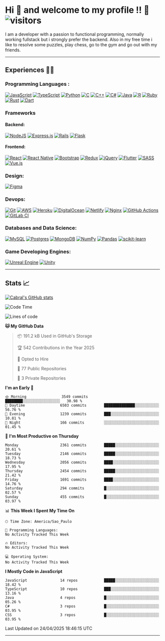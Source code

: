 # Hi 👋 and welcome to my profile !! 🦊 ![visitors](https://visitor-badge.glitch.me/badge?page_id=JoaoVictorCabraldeMelo.JoaoVictorCabraldeMelo/JoaoVictorCabraldeMelo.&left_color=green&right_color=red)


I am a developer with a passion to functional programming, normally working fullstack but i strongly prefer the backend. Also in my free time i like to resolve some puzzles, play chess, go to the gym and go out with my friends.


<hr/>

## Experiences  👨‍💻 
  ### Programming Languages : 
  [![JavaScript](https://img.shields.io/badge/javascript-%23323330.svg?style=for-the-badge&logo=javascript&logoColor=%23F7DF1E)](https://developer.mozilla.org/pt-BR/docs/Web/JavaScript)  [![TypeScript](https://img.shields.io/badge/typescript-%23007ACC.svg?style=for-the-badge&logo=typescript&logoColor=white)](https://www.typescriptlang.org) [![Python](https://img.shields.io/badge/python-%2314354C.svg?style=for-the-badge&logo=python&logoColor=white)](https://www.python.org) [![C](https://img.shields.io/badge/c-%2300599C.svg?style=for-the-badge&logo=c&logoColor=white)](https://en.wikipedia.org/wiki/C_(programming_language)) [![C++](https://img.shields.io/badge/c++-%2300599C.svg?style=for-the-badge&logo=c%2B%2B&logoColor=white)](https://en.wikipedia.org/wiki/C%2B%2B) [![C#](https://img.shields.io/badge/c%23-%23239120.svg?style=for-the-badge&logo=c-sharp&logoColor=white)](https://docs.microsoft.com/pt-br/dotnet/csharp/tour-of-csharp/) [![Java](https://img.shields.io/badge/java-%23ED8B00.svg?style=for-the-badge&logo=java&logoColor=white)](https://www.oracle.com/br/java/technologies/) [![R](https://img.shields.io/badge/r-%23276DC3.svg?style=for-the-badge&logo=r&logoColor=white)](https://www.r-project.org) [![Ruby](https://img.shields.io/badge/ruby-%23CC342D.svg?style=for-the-badge&logo=ruby&logoColor=white)](https://www.ruby-lang.org/pt/) [![Rust](https://img.shields.io/badge/rust-%23000000.svg?style=for-the-badge&logo=rust&logoColor=white)](https://www.rust-lang.org/pt-BR) [![Dart](https://img.shields.io/badge/dart-%230175C2.svg?style=for-the-badge&logo=dart&logoColor=white)](https://dart.dev)
 
  ### Frameworks
  #### Backend: 
  [![NodeJS](https://img.shields.io/badge/node.js-%2343853D.svg?style=for-the-badge&logo=node.js&logoColor=white)](https://nodejs.org/en/about/) [![Express.js](https://img.shields.io/badge/express.js-%23404d59.svg?style=for-the-badge&logo=express&logoColor=%2361DAFB)](https://expressjs.com/pt-br/) [![Rails](https://img.shields.io/badge/rails-%23CC0000.svg?style=for-the-badge&logo=ruby-on-rails&logoColor=white)](https://guides.rubyonrails.org) [![Flask](https://img.shields.io/badge/flask-%23000.svg?style=for-the-badge&logo=flask&logoColor=white)](https://flask.palletsprojects.com/en/2.0.x/)

  #### Frontend:
  [![React](https://img.shields.io/badge/react-%2320232a.svg?style=for-the-badge&logo=react&logoColor=%2361DAFB)](https://pt-br.reactjs.org) [![React Native](https://img.shields.io/badge/react_native-%2320232a.svg?style=for-the-badge&logo=react&logoColor=%2361DAFB)](https://reactnative.dev) [![Bootstrap](https://img.shields.io/badge/bootstrap-%23563D7C.svg?style=for-the-badge&logo=bootstrap&logoColor=white)](https://getbootstrap.com) [![Redux](https://img.shields.io/badge/redux-%23593d88.svg?style=for-the-badge&logo=redux&logoColor=white)](https://redux.js.org) [![jQuery](https://img.shields.io/badge/jquery-%230769AD.svg?style=for-the-badge&logo=jquery&logoColor=white)](https://jquery.com) [![Flutter](https://img.shields.io/badge/Flutter-%2302569B.svg?style=for-the-badge&logo=Flutter&logoColor=white)](https://flutter.dev) [![SASS](https://img.shields.io/badge/SASS-hotpink.svg?style=for-the-badge&logo=SASS&logoColor=white)](https://sass-lang.com) [![Vue.js](https://img.shields.io/badge/vuejs-%2335495e.svg?style=for-the-badge&logo=vuedotjs&logoColor=%234FC08D)](https://vuejs.org)

  ### Design:
  [![Figma](https://img.shields.io/badge/figma-%23F24E1E.svg?style=for-the-badge&logo=figma&logoColor=white)](https://www.figma.com)

  ### Devops:
  [![Git](https://img.shields.io/badge/git-%23F05033.svg?style=for-the-badge&logo=git&logoColor=white)](https://git-scm.com) [![AWS](https://img.shields.io/badge/AWS-%23FF9900.svg?style=for-the-badge&logo=amazon-aws&logoColor=white)](https://aws.amazon.com/pt/) [![Heroku](https://img.shields.io/badge/heroku-%23430098.svg?style=for-the-badge&logo=heroku&logoColor=white)](https://www.heroku.com) [![DigitalOcean](https://img.shields.io/badge/DigitalOcean-%230167ff.svg?style=for-the-badge&logo=digitalOcean&logoColor=white)](https://www.digitalocean.com) [![Netlify](https://img.shields.io/badge/netlify-%23000000.svg?style=for-the-badge&logo=netlify&logoColor=#00C7B7)](https://www.netlify.com) [![Nginx](https://img.shields.io/badge/nginx-%23009639.svg?style=for-the-badge&logo=nginx&logoColor=white)](https://www.nginx.com) [![GitHub Actions](https://img.shields.io/badge/githubactions-%232671E5.svg?style=for-the-badge&logo=githubactions&logoColor=white)](https://docs.github.com/pt/actions) [![GitLab CI](https://img.shields.io/badge/GitLabCI-%23181717.svg?style=for-the-badge&logo=gitlab&logoColor=white)](https://docs.gitlab.com/ee/ci/)

  ### Databases and Data Science:
  [![MySQL](https://img.shields.io/badge/mysql-%2300f.svg?style=for-the-badge&logo=mysql&logoColor=white)](https://www.mysql.com) [![Postgres](https://img.shields.io/badge/postgres-%23316192.svg?style=for-the-badge&logo=postgresql&logoColor=white)](https://www.postgresql.org) [![MongoDB](https://img.shields.io/badge/MongoDB-%234ea94b.svg?style=for-the-badge&logo=mongodb&logoColor=white)](https://www.mongodb.com/pt-br) [![NumPy](https://img.shields.io/badge/numpy-%23013243.svg?style=for-the-badge&logo=numpy&logoColor=white)](https://numpy.org) [![Pandas](https://img.shields.io/badge/pandas-%23150458.svg?style=for-the-badge&logo=pandas&logoColor=white)](https://pandas.pydata.org) [![scikit-learn](https://img.shields.io/badge/scikit--learn-%23F7931E.svg?style=for-the-badge&logo=scikit-learn&logoColor=white)](https://scikit-learn.org/stable/)

  ### Game Developing Engines:
  [![Unreal Engine](https://img.shields.io/badge/unrealengine-%23313131.svg?style=for-the-badge&logo=unrealengine&logoColor=white)](https://www.unrealengine.com/en-US/) [![Unity](https://img.shields.io/badge/unity-%23000000.svg?style=for-the-badge&logo=unity&logoColor=white)](https://unity.com)
  
    
<hr/>

## Stats  📈 

[![Cabral's GitHub stats](https://github-readme-stats.vercel.app/api?username=JoaoVictorCabraldeMelo&count_private=true&show_icons=true&theme=omni)](https://github.com/anuraghazra/github-readme-stats)


<!--START_SECTION:waka-->
![Code Time](http://img.shields.io/badge/Code%20Time-1%2C403%20hrs-blue)

![Lines of code](https://img.shields.io/badge/From%20Hello%20World%20I%27ve%20Written-38.3%20million%20lines%20of%20code-blue)

**🐱 My GitHub Data** 

> 📦 191.2 kB Used in GitHub's Storage 
 > 
> 🏆 542 Contributions in the Year 2025
 > 
> 💼 Opted to Hire
 > 
> 📜 77 Public Repositories 
 > 
> 🔑 3 Private Repositories 
 > 
**I'm an Early 🐤** 

```text
🌞 Morning                3549 commits        ████████░░░░░░░░░░░░░░░░░   30.98 % 
🌆 Daytime                6503 commits        ██████████████░░░░░░░░░░░   56.76 % 
🌃 Evening                1239 commits        ███░░░░░░░░░░░░░░░░░░░░░░   10.81 % 
🌙 Night                  166 commits         ░░░░░░░░░░░░░░░░░░░░░░░░░   01.45 % 
```
📅 **I'm Most Productive on Thursday** 

```text
Monday                   2361 commits        █████░░░░░░░░░░░░░░░░░░░░   20.61 % 
Tuesday                  2146 commits        █████░░░░░░░░░░░░░░░░░░░░   18.73 % 
Wednesday                2056 commits        ████░░░░░░░░░░░░░░░░░░░░░   17.95 % 
Thursday                 2454 commits        █████░░░░░░░░░░░░░░░░░░░░   21.42 % 
Friday                   1691 commits        ████░░░░░░░░░░░░░░░░░░░░░   14.76 % 
Saturday                 294 commits         █░░░░░░░░░░░░░░░░░░░░░░░░   02.57 % 
Sunday                   455 commits         █░░░░░░░░░░░░░░░░░░░░░░░░   03.97 % 
```


📊 **This Week I Spent My Time On** 

```text
🕑︎ Time Zone: America/Sao_Paulo

💬 Programming Languages: 
No Activity Tracked This Week

🔥 Editors: 
No Activity Tracked This Week

💻 Operating System: 
No Activity Tracked This Week
```

**I Mostly Code in JavaScript** 

```text
JavaScript               14 repos            █████░░░░░░░░░░░░░░░░░░░░   18.42 % 
TypeScript               10 repos            ███░░░░░░░░░░░░░░░░░░░░░░   13.16 % 
Java                     4 repos             █░░░░░░░░░░░░░░░░░░░░░░░░   05.26 % 
C#                       3 repos             █░░░░░░░░░░░░░░░░░░░░░░░░   03.95 % 
CSS                      3 repos             █░░░░░░░░░░░░░░░░░░░░░░░░   03.95 % 
```




 Last Updated on 24/04/2025 18:46:15 UTC
<!--END_SECTION:waka-->
<hr />
